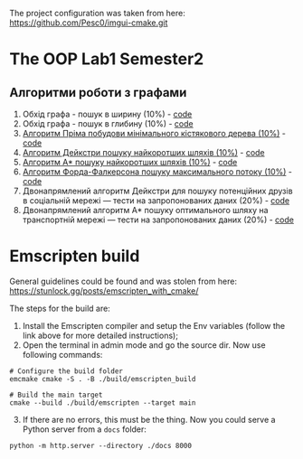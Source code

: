 The project configuration was taken from here:
https://github.com/Pesc0/imgui-cmake.git

# The OOP Lab1 Semester2
## Алгоритми роботи з графами
1. Обхід графа - пошук в ширину (10%) - [code](./include/algorithms.tpp#L15)
2. Обхід графа - пошук в глибину (10%) - [code](./include/algorithms.tpp#L47)
3. [Алгоритм Пріма побудови мінімального кістякового дерева (10%)](https://en.wikipedia.org/wiki/Prim%27s_algorithm) - [code](./include/algorithms.tpp#L75)
4. [Алгоритм Дейкстри пошуку найкоротших шляхів (10%)](https://en.wikipedia.org/wiki/Dijkstra%27s_algorithm) - [code](./include/algorithms.tpp#L108)
5. [Алгоритм A* пошуку найкоротших шляхів (10%)](https://en.wikipedia.org/wiki/A*_search_algorithm) - [code](./include/algorithms.tpp#L145)
6. [Алгоритм Форда-Фалкерсона пошуку максимального потоку (10%)](https://en.wikipedia.org/wiki/Ford%E2%80%93Fulkerson_algorithm) - [code](./include/algorithms.tpp#L191)
7. Двонапрямлений алгоритм Дейкстри для пошуку потенційних друзів в соціальній мережі — тести на запропонованих даних (20%) - [code](./include/algorithms.tpp#L254)
8. Двонапрямлений алгоритм A* пошуку оптимального шляху на транспортній мережі — тести на запропонованих даних (20%) - [code](./include/algorithms.tpp#L393)

# Emscripten build
General guidelines could be found and was stolen from here: 
https://stunlock.gg/posts/emscripten_with_cmake/

The steps for the build are:
1. Install the Emscripten compiler and setup the Env variables (follow the link above for more detailed instructions);
2. Open the terminal in admin mode and go the source dir. Now use following commands:
```console
# Configure the build folder
emcmake cmake -S . -B ./build/emscripten_build

# Build the main target
cmake --build ./build/emscripten --target main
```
3. If there are no errors, this must be the thing. Now you could serve a Python server from a `docs` folder:
```console
python -m http.server --directory ./docs 8000
```